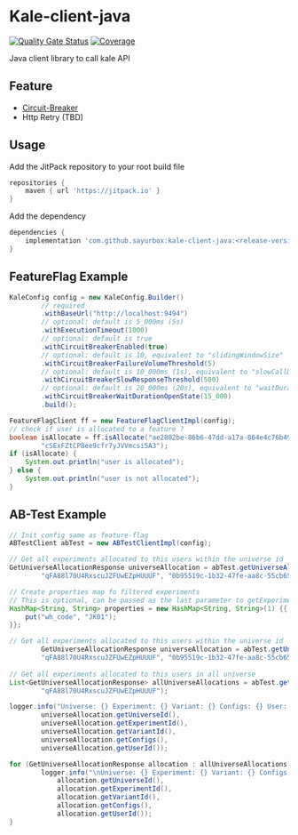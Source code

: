 # Kale-client-java
[![Quality Gate Status](https://sonarcloud.io/api/project_badges/measure?project=sayurbox_kale-client-java&metric=alert_status)](https://sonarcloud.io/summary/new_code?id=sayurbox_kale-client-java)
[![Coverage](https://sonarcloud.io/api/project_badges/measure?project=sayurbox_kale-client-java&metric=coverage)](https://sonarcloud.io/summary/new_code?id=sayurbox_kale-client-java)

Java client library to call kale API

## Feature

- [Circuit-Breaker](https://resilience4j.readme.io/docs/circuitbreaker)
- Http Retry (TBD)

## Usage

Add the JitPack repository to your root build file
```groovy
repositories {
    maven { url 'https://jitpack.io' }
}
```

Add the dependency

```groovy
dependencies {
    implementation 'com.github.sayurbox:kale-client-java:<release-version>'
}
```

## FeatureFlag Example

```java
KaleConfig config = new KaleConfig.Builder()
        // required
        .withBaseUrl("http://localhost:9494")
        // optional: default is 5_000ms (5s) 
        .withExecutionTimeout(1000)
        // optional: default is true 
        .withCircuitBreakerEnabled(true)
        // optional: default is 10, equivalent to "slidingWindowSize"
        .withCircuitBreakerFailureVolumeThreshold(5)
        // optional: default is 10_000ms (1s), equivalent to "slowCallDurationThreshold"
        .withCircuitBreakerSlowResponseThreshold(500)
        // optional: default is 20_000ms (20s), equivalent to "waitDurationInOpenState"
        .withCircuitBreakerWaitDurationOpenState(15_000)
        .build();

FeatureFlagClient ff = new FeatureFlagClientImpl(config);
// check if user is allocated to a feature ?
boolean isAllocate = ff.isAllocate("ae2802be-86b6-47dd-a17a-864e4c76b49d",
        "cSExFZtCP8ee9cfr7yJVVmcsi5A3");
if (isAllocate) {
    System.out.println("user is allocated");
} else {
    System.out.println("user is not allocated");
}

```

## AB-Test Example

```java
// Init config same as feature-flag
ABTestClient abTest = new ABTestClientImpl(config);

// Get all experiments allocated to this users within the universe id
GetUniverseAllocationResponse universeAllocation = abTest.getUniverseAllocation(
        "qFA88l70U4RxscuJZFUwEZpHUUUF", "0b95519c-1b32-47fe-aa8c-55cb65d6f8c4");

// Create properties map fo filtered experiments
// This is optional, can be passed as the last parameter to getExperiments
HashMap<String, String> properties = new HashMap<String, String>(1) {{
    put("wh_code", "JK01");
}};

// Get all experiments allocated to this users within the universe id
        GetUniverseAllocationResponse universeAllocation = abTest.getUniverseAllocation(
        "qFA88l70U4RxscuJZFUwEZpHUUUF", "0b95519c-1b32-47fe-aa8c-55cb65d6f8c4", properties);
        
// Get all experiments allocated to this users in all universe
List<GetUniverseAllocationResponse> allUniverseAllocations = abTest.getAllUniverseAllocations(
        "qFA88l70U4RxscuJZFUwEZpHUUUF");

logger.info("Universe: {} Experiment: {} Variant: {} Configs: {} User: {}\n",
        universeAllocation.getUniverseId(),
        universeAllocation.getExperimentId(),
        universeAllocation.getVariantId(),
        universeAllocation.getConfigs(),
        universeAllocation.getUserId());

for (GetUniverseAllocationResponse allocation : allUniverseAllocations) {
        logger.info("\nUniverse: {} Experiment: {} Variant: {} Configs: {} User: {}",
            allocation.getUniverseId(),
            allocation.getExperimentId(),
            allocation.getVariantId(),
            allocation.getConfigs(),
            allocation.getUserId());
}

```